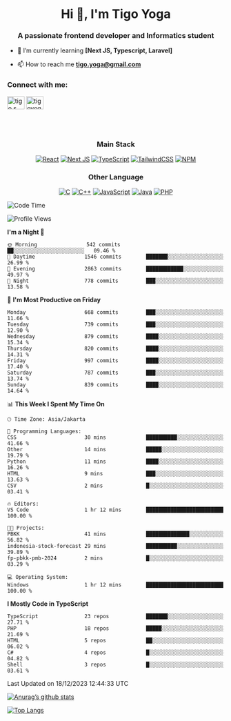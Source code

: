 <h1 align="center">Hi 👋, I'm Tigo Yoga</h1>
<h3 align="center">A passionate frontend developer and Informatics student</h3>

- 🌱 I’m currently learning **[Next JS, Typescript, Laravel]**

- 📫 How to reach me **tigo.yoga@gmail.com**

<h3 align="left">Connect with me:</h3>
<p align="left">
<a href="https://linkedin.com/in/tigo s yoga" target="blank"><img align="center" src="https://raw.githubusercontent.com/rahuldkjain/github-profile-readme-generator/master/src/images/icons/Social/linked-in-alt.svg" alt="tigo s yoga" height="30" width="40" /></a>
<a href="https://instagram.com/tigoyoga" target="blank"><img align="center" src="https://raw.githubusercontent.com/rahuldkjain/github-profile-readme-generator/master/src/images/icons/Social/instagram.svg" alt="tigoyoga" height="30" width="40" /></a>
</p>

<br/>
<br/>

<h3 align="center">Main Stack</h3>
<div align="center">
  
  <a href="">![React](https://img.shields.io/badge/react-%2320232a.svg?style=for-the-badge&logo=react&logoColor=%2361DAFB)</a>
  <a href="">![Next JS](https://img.shields.io/badge/Next-black?style=for-the-badge&logo=next.js&logoColor=white)</a>
   <a href="">![TypeScript](https://img.shields.io/badge/typescript-%23007ACC.svg?style=for-the-badge&logo=typescript&logoColor=white)</a>
  <a href="">![TailwindCSS](https://img.shields.io/badge/tailwindcss-%2338B2AC.svg?style=for-the-badge&logo=tailwind-css&logoColor=white)</a>
  <a href="">![NPM](https://img.shields.io/badge/NPM-%23000000.svg?style=for-the-badge&logo=npm&logoColor=white)</a>
</div>
<h3 align="center">Other Language</h3>
<div align="center">
  
  <a href="">![C](https://img.shields.io/badge/c-%2300599C.svg?style=for-the-badge&logo=c&logoColor=white)</a>
  <a href="">![C++](https://img.shields.io/badge/c++-%2300599C.svg?style=for-the-badge&logo=c%2B%2B&logoColor=white)</a>
  <a href="">![JavaScript](https://img.shields.io/badge/javascript-%23323330.svg?style=for-the-badge&logo=javascript&logoColor=%23F7DF1E)</a>
  <a href="">![Java](https://img.shields.io/badge/java-%23ED8B00.svg?style=for-the-badge&logo=java&logoColor=white)</a>
  <a href="">![PHP](https://img.shields.io/badge/php-%23777BB4.svg?style=for-the-badge&logo=php&logoColor=white)</a>
</div>

<!--START_SECTION:waka-->
![Code Time](http://img.shields.io/badge/Code%20Time-677%20hrs%204%20mins-blue)

![Profile Views](http://img.shields.io/badge/Profile%20Views-1-blue)

**I'm a Night 🦉** 

```text
🌞 Morning                542 commits         ██░░░░░░░░░░░░░░░░░░░░░░░   09.46 % 
🌆 Daytime                1546 commits        ███████░░░░░░░░░░░░░░░░░░   26.99 % 
🌃 Evening                2863 commits        ████████████░░░░░░░░░░░░░   49.97 % 
🌙 Night                  778 commits         ███░░░░░░░░░░░░░░░░░░░░░░   13.58 % 
```
📅 **I'm Most Productive on Friday** 

```text
Monday                   668 commits         ███░░░░░░░░░░░░░░░░░░░░░░   11.66 % 
Tuesday                  739 commits         ███░░░░░░░░░░░░░░░░░░░░░░   12.90 % 
Wednesday                879 commits         ████░░░░░░░░░░░░░░░░░░░░░   15.34 % 
Thursday                 820 commits         ████░░░░░░░░░░░░░░░░░░░░░   14.31 % 
Friday                   997 commits         ████░░░░░░░░░░░░░░░░░░░░░   17.40 % 
Saturday                 787 commits         ███░░░░░░░░░░░░░░░░░░░░░░   13.74 % 
Sunday                   839 commits         ████░░░░░░░░░░░░░░░░░░░░░   14.64 % 
```


📊 **This Week I Spent My Time On** 

```text
🕑︎ Time Zone: Asia/Jakarta

💬 Programming Languages: 
CSS                      30 mins             ██████████░░░░░░░░░░░░░░░   41.66 % 
Other                    14 mins             █████░░░░░░░░░░░░░░░░░░░░   19.79 % 
Python                   11 mins             ████░░░░░░░░░░░░░░░░░░░░░   16.26 % 
HTML                     9 mins              ███░░░░░░░░░░░░░░░░░░░░░░   13.63 % 
CSV                      2 mins              █░░░░░░░░░░░░░░░░░░░░░░░░   03.41 % 

🔥 Editors: 
VS Code                  1 hr 12 mins        █████████████████████████   100.00 % 

🐱‍💻 Projects: 
PBKK                     41 mins             ██████████████░░░░░░░░░░░   56.82 % 
indonesia-stock-forecast 29 mins             ██████████░░░░░░░░░░░░░░░   39.89 % 
fp-pbkk-pmb-2024         2 mins              █░░░░░░░░░░░░░░░░░░░░░░░░   03.29 % 

💻 Operating System: 
Windows                  1 hr 12 mins        █████████████████████████   100.00 % 
```

**I Mostly Code in TypeScript** 

```text
TypeScript               23 repos            ███████░░░░░░░░░░░░░░░░░░   27.71 % 
PHP                      18 repos            █████░░░░░░░░░░░░░░░░░░░░   21.69 % 
HTML                     5 repos             ██░░░░░░░░░░░░░░░░░░░░░░░   06.02 % 
C#                       4 repos             █░░░░░░░░░░░░░░░░░░░░░░░░   04.82 % 
Shell                    3 repos             █░░░░░░░░░░░░░░░░░░░░░░░░   03.61 % 
```




 Last Updated on 18/12/2023 12:44:33 UTC
<!--END_SECTION:waka-->

[![Anurag’s github stats](https://github-readme-stats.vercel.app/api?username=tigoyoga)](https://github.com/tigoyoga)

[![Top Langs](https://github-readme-stats.vercel.app/api/top-langs/?username=tigoyoga&layout=compact)](https://github.com/tigoyoga)
